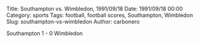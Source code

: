 Title: Southampton vs. Wimbledon, 1991/09/18
Date: 1991/09/18 00:00
Category: sports
Tags: football, football scores, Southampton, Wimbledon
Slug: southampton-vs-wimbledon
Author: carbonero


Southampton 1 - 0 Wimbledon
